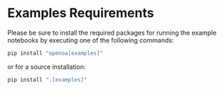 # Examples Requirements

Please be sure to install the required packages for running the example notebooks by
executing one of the following commands:

```bash
pip install "openoa[examples]"
```

or for a source installation:

```bash
pip install ".[examples]"
```
